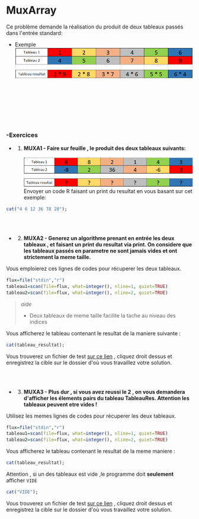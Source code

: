 # MuxArray

Ce problème demande la réalisation du produit de deux tableaux passés dans l'entrée standard:


+ Exemple
![Alt text](/ressources/exemple2MuxArray.PNG)

<br/><br/><br/><br/><br/><br/>
### -Exercices
+ 1) **MUXA1 - Faire sur feuille , le produit des deux tableaux suivants:**
<br/><br/>
![Alt text](/ressources/exempleExo1MuxArray.PNG) <br/>
Envoyer un code R faisant un print du resultat en vous basant sur cet exemple:
```R
cat("4 6 12 36 78 28");
```

<br/><br/>
+ 2) **MUXA2 - Generez un algorithme prenant en entrée les deux tableaux , et faisant un print du resultat via print.
On considere que les tableaux passés en parametre ne sont jamais vides et ont strictement la meme taille.**

Vous emploierez ces lignes de codes pour récuperer les deux tableaux.
```R
flux=file("stdin","r")
tableau1=scan(file=flux, what=integer(), nline=1, quiet=TRUE)
tableau2=scan(file=flux, what=integer(), nline=2, quiet=TRUE)
```
> *aide*
> - Deux tableaux de meme taille facilite la tache au niveau des indices

Vous afficherez le tableau contenant le resultat de la maniere suivante : 
```R
cat(tableau_resultat);
```

Vous trouverez un fichier de test [sur ce lien](https://github.com/GRnice/concoursProgram/blob/master/ressources/muxarrayexo2.in "test") , cliquez droit dessus et enregistrez la cible sur le dossier d'où vous travaillez votre solution.

<br/><br/>
+ 3) **MUXA3 - Plus dur , si vous avez reussi le 2 , on vous demandera d'afficher les élements pairs du tableau TableauRes.
Attention les tableaux peuvent etre vides !**

Utilisez les memes lignes de codes pour récuperer les deux tableaux.
```R
flux=file("stdin","r")
tableau1=scan(file=flux, what=integer(), nline=1, quiet=TRUE)
tableau2=scan(file=flux, what=integer(), nline=2, quiet=TRUE)
```

Vous afficherez le tableau contenant le resultat de la meme maniere : 
```R
cat(tableau_resultat);
```

Attention , si un des tableaux est vide ,le programme doit **seulement** afficher ```VIDE```
```R
cat("VIDE");
```



Vous trouverez un fichier de test [sur ce lien](https://github.com/GRnice/concoursProgram/blob/master/ressources/muxarrayexo3.in "test") , cliquez droit dessus et enregistrez la cible sur le dossier d'où vous travaillez votre solution.
